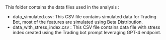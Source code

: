This folder contains the data files used in the analysis :

-  data_simulated.csv: This CSV file contains simulated data for Trading Bot, most of the features are simulated using Beta Distribution.
-  data_with_stress_index.csv : This CSV file contains data file with stress index created using the Trading bot prompt leveraging GPT-4 endpoint.
